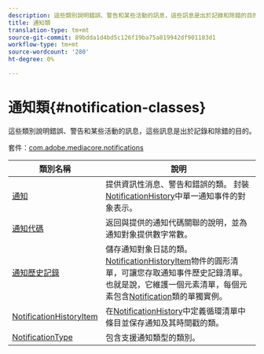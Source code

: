 ```yaml
---
description: 這些類別說明錯誤、警告和某些活動的訊息，這些訊息是出於記錄和除錯的目的。
title: 通知類
translation-type: tm+mt
source-git-commit: 89bdda1d4bd5c126f19ba75a819942df901183d1
workflow-type: tm+mt
source-wordcount: '280'
ht-degree: 0%

---
```



# 通知類{#notification-classes}

這些類別說明錯誤、警告和某些活動的訊息，這些訊息是出於記錄和除錯的目的。

套件：[com.adobe.mediacore.notifications](https://help.adobe.com/en_US/primetime/api/psdk/asdoc-dhls_1.4/com/adobe/mediacore/notifications/package-detail.html)

| 類別名稱 | 說明 |
|---|---|
| [通知](https://help.adobe.com/en_US/primetime/api/psdk/asdoc-dhls_1.4/com/adobe/mediacore/notifications/Notification.html) | 提供資訊性消息、警告和錯誤的類。 封裝[NotificationHistory](https://help.adobe.com/en_US/primetime/api/psdk/asdoc-dhls_1.4/com/adobe/mediacore/notifications/NotificationHistory.html)中單一通知事件的對象表示。 |
| [通知代碼](https://help.adobe.com/en_US/primetime/api/psdk/asdoc-dhls_1.4/com/adobe/mediacore/notifications/NotificationCode.html) | 返回與提供的通知代碼關聯的說明，並為通知對象提供數字常數。 |
| [通知歷史記錄](https://help.adobe.com/en_US/primetime/api/psdk/asdoc-dhls_1.4/com/adobe/mediacore/notifications/NotificationHistory.html) | 儲存通知對象日誌的類。 [NotificationHistoryItem](https://help.adobe.com/en_US/primetime/api/psdk/asdoc-dhls_1.4/com/adobe/mediacore/notifications/NotificationHistoryItem.html)物件的圓形清單，可讓您存取通知事件歷史記錄清單。 也就是說，它維護一個元素清單，每個元素包含[Notification](https://help.adobe.com/en_US/primetime/api/psdk/asdoc-dhls_1.4/com/adobe/mediacore/notifications/Notification.html)類的單獨實例。 |
| [NotificationHistoryItem](https://help.adobe.com/en_US/primetime/api/psdk/asdoc-dhls_1.4/com/adobe/mediacore/notifications/NotificationHistoryItem.html) | 在[NotificationHistory](https://help.adobe.com/en_US/primetime/api/psdk/asdoc-dhls_1.4/com/adobe/mediacore/notifications/NotificationHistory.html)中定義循環清單中條目並保存通知及其時間戳的類。 |
| [NotificationType](https://help.adobe.com/en_US/primetime/api/psdk/asdoc-dhls_1.4/com/adobe/mediacore/notifications/NotificationType.html) | 包含支援通知類型的類別。 |

